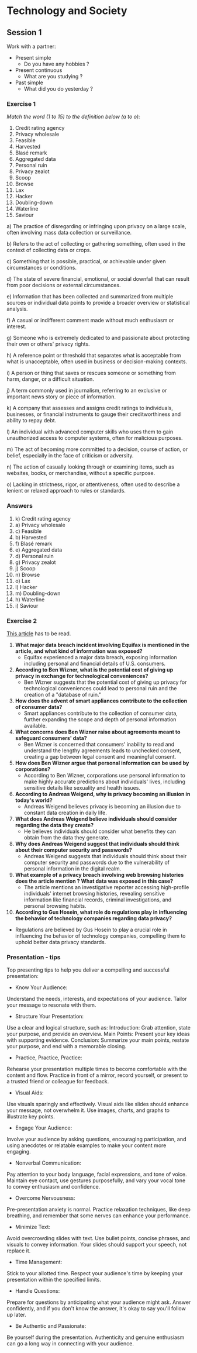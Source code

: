 # Technology and Society

## Session 1

Work with a partner:

- Present simple
  - Do you have any hobbies ?
- Present continuous
  - What are you studying ?
- Past simple
  - What did you do yesterday ?

### Exercise 1

*Match the word (1 to 15) to the definition below (a to o):* 

1. Credit rating agency
2. Privacy wholesale
3. Feasible
4. Harvested
5. Blasé remark
6. Aggregated data
7. Personal ruin
8. Privacy zealot
9. Scoop
10. Browse
11. Lax
12. Hacker
13. Doubling-down
14. Waterline
15. Saviour

 

a)   The practice of disregarding or infringing upon privacy on a large scale, often involving mass data collection or surveillance.

b)  Refers to the act of collecting or gathering something, often used in the context of collecting data or crops.

c)   Something that is possible, practical, or achievable under given circumstances or conditions.

d)  The state of severe financial, emotional, or social downfall that can result from poor decisions or external circumstances.

e)  Information that has been collected and summarized from multiple sources or individual data points to provide a broader overview or statistical analysis.

f)   A casual or indifferent comment made without much enthusiasm or interest.

g)   Someone who is extremely dedicated to and passionate about protecting their own or others' privacy rights.

h)  A reference point or threshold that separates what is acceptable from what is unacceptable, often used in business or decision-making contexts.

i)   A person or thing that saves or rescues someone or something from harm, danger, or a difficult situation.

j)   A term commonly used in journalism, referring to an exclusive or important news story or piece of information.

k)   A company that assesses and assigns credit ratings to individuals, businesses, or financial instruments to gauge their creditworthiness and ability to repay debt.

l)   An individual with advanced computer skills who uses them to gain unauthorized access to computer systems, often for malicious purposes.

m)  The act of becoming more committed to a decision, course of action, or belief, especially in the face of criticism or adversity.

n)  The action of casually looking through or examining items, such as websites, books, or merchandise, without a specific purpose.

o)  Lacking in strictness, rigor, or attentiveness, often used to describe a lenient or relaxed approach to rules or standards.

### Answers

1. k) Credit rating agency
2. a) Privacy wholesale
3. c) Feasible
4. b) Harvested
5. f) Blasé remark
6. e) Aggregated data
7. d) Personal ruin
8. g) Privacy zealot
9. j) Scoop
10. n) Browse
11. o) Lax
12. l) Hacker
13. m) Doubling-down
14. h) Waterline
15. i) Saviour

### Exercise 2

[This article](https://www.bbc.com/news/technology-41483723) has to be read.

1. **What major data breach incident involving Equifax is mentioned in the article, and what kind of information was exposed?**
   - Equifax experienced a major data breach, exposing information including personal and financial details of U.S. consumers.
2. **According to Ben Wizner, what is the potential cost of giving up privacy in exchange for technological conveniences?**
   - Ben Wizner suggests that the potential cost of giving up privacy for technological conveniences could lead to personal ruin and the creation of a "database of ruin."
3. **How does the advent of smart appliances contribute to the collection of consumer data?**
   - Smart appliances contribute to the collection of consumer data, further expanding the scope and depth of personal information available.
4. **What concerns does Ben Wizner raise about agreements meant to safeguard consumers' data?**
   - Ben Wizner is concerned that consumers' inability to read and understand the lengthy agreements leads to unchecked consent, creating a gap between legal consent and meaningful consent.
5. **How does Ben Wizner argue that personal information can be used by corporations?**
   - According to Ben Wizner, corporations use personal information to make highly accurate predictions about individuals' lives, including sensitive details like sexuality and health issues.
6. **According to Andreas Weigend, why is privacy becoming an illusion in today's world?**
   - Andreas Weigend believes privacy is becoming an illusion due to constant data creation in daily life.
7. **What does Andreas Weigend believe individuals should consider regarding the data they create?**
   - He believes individuals should consider what benefits they can obtain from the data they generate.
8. **Why does Andreas Weigend suggest that individuals should think about their computer security and passwords?**
   - Andreas Weigend suggests that individuals should think about their computer security and passwords due to the vulnerability of personal information in the digital realm.
9. **What example of a privacy breach involving web browsing histories does the article mention ? What data was exposed in this case?**
   - The article mentions an investigative reporter accessing high-profile individuals' internet browsing histories, revealing sensitive information like financial records, criminal investigations, and personal browsing habits.
10. **According to Gus Hosein, what role do regulations play in influencing the behavior of technology companies regarding data privacy?**

- Regulations are believed by Gus Hosein to play a crucial role in influencing the behavior of technology companies, compelling them to uphold better data privacy standards.

### Presentation - tips

Top presenting tips to help you deliver a compelling and successful presentation:

- Know Your Audience:

Understand the needs, interests, and expectations of your audience. Tailor your message to resonate with them.

- Structure Your Presentation:

Use a clear and logical structure, such as: Introduction: Grab attention, state your purpose, and provide an overview. Main Points: Present your key ideas with supporting evidence. Conclusion: Summarize your main points, restate your purpose, and end with a memorable closing.

- Practice, Practice, Practice:

Rehearse your presentation multiple times to become comfortable with the content and flow. Practice in front of a mirror, record yourself, or present to a trusted friend or colleague for feedback.

- Visual Aids:

Use visuals sparingly and effectively. Visual aids like slides should enhance your message, not overwhelm it. Use images, charts, and graphs to illustrate key points.

- Engage Your Audience:

Involve your audience by asking questions, encouraging participation, and using anecdotes or relatable examples to make your content more engaging.

- Nonverbal Communication:

Pay attention to your body language, facial expressions, and tone of voice. Maintain eye contact, use gestures purposefully, and vary your vocal tone to convey enthusiasm and confidence.

- Overcome Nervousness:

Pre-presentation anxiety is normal. Practice relaxation techniques, like deep breathing, and remember that some nerves can enhance your performance.

- Minimize Text:

Avoid overcrowding slides with text. Use bullet points, concise phrases, and visuals to convey information. Your slides should support your speech, not replace it.

- Time Management:

Stick to your allotted time. Respect your audience's time by keeping your presentation within the specified limits.

- Handle Questions:

Prepare for questions by anticipating what your audience might ask. Answer confidently, and if you don't know the answer, it's okay to say you'll follow up later.

- Be Authentic and Passionate:

Be yourself during the presentation. Authenticity and genuine enthusiasm can go a long way in connecting with your audience.